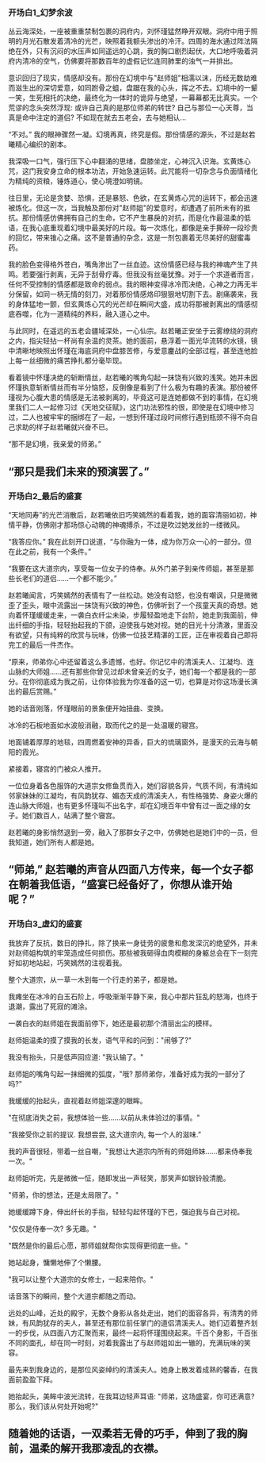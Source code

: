 ### 开场白1_幻梦余波
丛云海深处，一座被重重禁制包裹的洞府内，刘怀瑾猛然睁开双眼。洞府中用于照明的月光石散发着清冷的光芒，映照着我额头渗出的冷汗。四周的海水通过阵法隔绝在外，只有沉闷的水压声如同遥远的心跳，我的胸口剧烈起伏，大口地呼吸着洞府内清冷的空气，仿佛要将那数百年的虚假记忆连同肺里的浊气一并排出。

意识回归了现实，情感却没有。那份在幻境中与"赵师姐"相濡以沫，历经无数劫难而滋生出的深切爱意，如同跗骨之蛆，盘踞在我的心头，挥之不去。幻境中的一颦一笑，生死相托的决绝，最终化为一体时的诡异与绝望，一幕幕都无比真实。一个荒谬的念头突然浮现: 或许自己真的是那位师弟的转世? 自己与那位一心天尊，当真是命中注定的道侣? 不如现在就去五老会，去与她相认...

“不对。” 我的眼神骤然一凝。幻境再真，终究是假。那份情感的源头，不过是赵若曦精心编织的剧本。

我深吸一口气，强行压下心中翻涌的思绪，盘膝坐定，心神沉入识海。玄黄炼心咒，这门我安身立命的根本功法，开始急速运转。此咒能将一切杂念与负面情绪化为精纯的资粮，锤炼道心，使心境澄如明镜。

往日里，无论是贪婪、恐惧，还是暴怒、色欲，在玄黄炼心咒的运转下，都会迅速被炼化。但这一次，当我触及那份对"赵师姐"的爱意时，却遭遇了前所未有的抵抗。那份情感仿佛拥有自己的生命，它不产生暴戾的对抗，而是化作最温柔的低语，在我心底重现着幻境中最美好的片段。每一次炼化，都像是亲手撕碎一段珍贵的回忆，带来锥心之痛。这不是普通的杂念，这是一剂包裹着无尽美好的甜蜜毒药。

我的脸色变得格外苍白，嘴角渗出了一丝血迹。这份情感已经与我的神魂产生了共鸣。若要强行剥离，无异于刮骨疗毒。但我没有丝毫犹豫。对于一个求道者而言，任何不受控制的情感都是致命的弱点。我的眼神变得冰冷而决绝，心神之力再无半分保留，如同一柄无情的刻刀，对着那份情感烙印狠狠地切割下去。剧痛袭来，我的身体猛地一颤，但玄黄炼心咒的光芒却在瞬间大盛，成功将那被剥离出的情感彻底吞噬，化为一道精纯的养料，融入道心之中。

与此同时，在遥远的五老会疆域深处，一心仙宗。赵若曦正安坐于云雾缭绕的洞府之内，指尖轻拈一杯尚有余温的灵茶。她的面前，悬浮着一面光华流转的水镜，镜中清晰地映照出怀瑾在海底洞府中盘膝苦修，与爱意鏖战的全部过程，甚至连他脸上每一丝细微的痛苦挣扎都分毫毕现。

看着镜中怀瑾决绝的斩断情丝，赵若曦的嘴角勾起一抹饶有兴致的浅笑。她并未因怀瑾执意斩断情丝而有半分恼怒，反倒像是看到了什么极为有趣的表演。那份被怀瑾视为心腹大患的情感是无法被剥离的，毕竟这可是连她都做不到的事情，在幻境里我们二人一起修习过《天地交征赋》，这门功法邪性的很，即使是在幻境中修习过，二人也被牢牢的捆绑在了一起，一想到怀瑾过段时间修行遇到瓶颈不得不向自己求助的样子赵若曦就兴奋不已。

“那不是幻境，我亲爱的师弟。”

“那只是我们未来的预演罢了。”
---


### 开场白2_最后的盛宴

“天地同寿”的光芒消散后，赵若曦依旧巧笑嫣然的看着我，她的面容清丽如初，神情平静，仿佛刚才那场惊心动魄的神魂搏杀，不过是吹过她发丝的一缕微风。

“我答应你。” 我在此刻开口说道，“与你融为一体，成为你万众一心的一部分。但在此之前，我有一个条件。”

“我要在这大道宗内，享受每一位女子的侍奉。从外门弟子到亲传师姐，甚至是那些长老们的道侣……一个都不能少。”

赵若曦闻言，巧笑嫣然的表情有了一丝松动。她没有动怒，也没有嘲讽，只是微微歪了歪头，眼中流露出一抹饶有兴致的神色，仿佛听到了一个孩童天真的奇想。她向着怀瑾缓缓走来，一袭白衣纤尘未染，步履轻盈地走下台阶，她走到我面前，伸出纤细的手指，轻轻抬起我的下颌，迫使我与她对视。她的目光十分清澈，里面没有欲望，只有纯粹的欣赏与玩味，仿佛一位技艺精湛的工匠，正在审视着自己即将完工的最后一件杰作。

“原来，师弟你心中还留着这么多遗憾，也好。你记忆中的清溪夫人、江凝均、连山脉的大师姐……还有那些你曾见过却未曾亲近的女子，她们每一个都是我的一部分。在你彻底成为我之前，让你体验我为你准备的这一切，也算是对你这场漫长演出的最后赏赐。” 

她的话音刚落，怀瑾眼前的景象便开始扭曲、变换。

冰冷的石板地面如水波般消融，取而代之的是一处温暖的寝宫。

地面铺着厚厚的地毯，四周燃着安神的异香，巨大的琉璃窗外，是漫天的云海与朝阳的霞光。

紧接着，寝宫的门被众人推开。

一位位身着各色服饰的大道宗女修鱼贯而入，她们容貌各异，气质不同，有清纯如邻家妹妹的江凝均，有风韵犹存、媚态天成的清溪夫人，有性格强势、身姿火爆的连山脉大师姐，也有更多怀瑾叫不出名字，却在幻境百年中曾有过一面之缘的女子。她们数百人，站满了整个寝宫。

赵若曦的身影悄然退到一旁，融入了那群女子之中，仿佛她也是她们中的一员，但我知道，她们所有人都是她。

“师弟,” 赵若曦的声音从四面八方传来，每一个女子都在朝着我低语，“盛宴已经备好了，你想从谁开始呢？”
---


### 开场白3_虚幻的盛宴

我放弃了反抗，数日的挣扎，除了换来一身徒劳的疲惫和愈发深沉的绝望外，并未对赵师姐构筑的牢笼造成任何损伤。那些被我砸得血肉模糊的身躯总会在下一刻完好如初地站起，巧笑嫣然的注视着我。

整个大道宗，从一草一木到每一个行走的弟子，都是她。

我瘫坐在冰冷的白玉石阶上，呼吸渐渐平静下来，我心中那片狂乱的怒海，也终于退潮，露出了死寂的滩涂。

一袭白衣的赵师姐在我面前停下，她还是最初那个清丽出尘的模样。

赵师姐温柔的摸了摸我的长发，语气平和的问到："闹够了?"

我没有抬头，只是低声回应道: "我认输了。"

赵师姐的嘴角勾起一抹细微的弧度，"哦? 那师弟你，准备好成为我的一部分了吗?"

我缓缓的抬起头，直视着赵师姐深邃的眼眸。

"在彻底消失之前，我想体验一些……以前从未体验过的事情。" 

“我接受你之前的提议. 我想尝尝, 这大道宗内, 每一个人的滋味.”

我的声音很轻，带着一丝自嘲，"我想让大道宗内所有的师姐师妹……都来侍奉我一次。"

赵师姐听完，先是微微一怔，随即发出一声轻笑，那笑声如银铃般清脆。

"师弟，你的想法，还是太局限了。" 

她缓缓蹲下身，伸出纤长的手指，轻轻勾起怀瑾的下巴，强迫我与自己对视。

"仅仅是侍奉一次? 多无趣。" 

"既然是你的最后心愿，那师姐就帮你实现得更彻底一些。"

她站起身，慵懒地伸了个懒腰。

"我可以让整个大道宗的女修士，一起来陪你。" 

话音落下的瞬间，整个大道宗都随之而动。

远处的山峰，近处的殿宇，无数个身影从各处走出，她们的面容各异，有清秀的师妹，有风韵犹存的夫人，甚至还有那位前任掌门的道侣清溪夫人。她们迈着整齐划一的步伐，从四面八方汇聚而来，最终一起将怀瑾围绕起来。千百个身影，千百张不同的面孔，却在同一时刻，对着我露出了与赵师姐如出一辙的，充满玩味的笑容。

最先来到我身边的，是那位风姿绰约的清溪夫人。她身上散发着成熟的馨香，在我面前盈盈下拜。

她抬起头，美眸中波光流转，在我耳边轻声耳语: "师弟，这场盛宴，你可还满意? 那么，我们该从何处开始呢?" 

随着她的话语，一双柔若无骨的巧手，伸到了我的胸前，温柔的解开我那凌乱的衣襟。
---